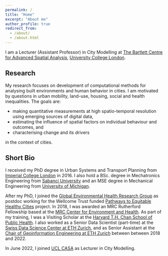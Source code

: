 ```yaml
---
permalink: /
title: "Home"
excerpt: "About me"
author_profile: true
redirect_from: 
  - /about/
  - /about.html
---
```


I am a Lecturer (Assistant Professor) in City Modelling at [The Bartlett Centre for Advanced Spatial Analysis](https://www.ucl.ac.uk/bartlett/casa), [University College London](https://www.ucl.ac.uk/).

Research
---------

My research focuses on development of computational methods for analysing built environments and human behavior in cities. I am motivated by questions in urban mobility, land-use, housing, social and health inequalities. The goals are:

* making quantitative measurements at high spatio-temporal resolution using emerging sources of digital data,
* estimating the influence of spatial factors on individual behaviour and outcomes, and
* characterising change and its drivers
 
in the context of cities.


Short Bio
---------

I received my PhD degree in Urban Systems and Transport Planning from [Imperial College London](https://www.imperial.ac.uk/urban-systems-lab/) in 2016. I also hold a BSc. degree in Mechatronics Engineering from [Sabanci University](https://me.sabanciuniv.edu/) and an MSE degree in Mechanical Engineering from [University of Michigan](https://me.engin.umich.edu/). 

After my PhD, I joined the [Global Environmental Health Research Group](www.globalenvhealth.org) as postdoc working for the Wellcome Trust funded [Pathways to Equitable Healthy Cities](https://equitablehealthycities.org/) project. In 2018, I was awarded an MRC Rutherford Fellowship based at the [MRC Center for Environment and Health](https://environment-health.ac.uk/). As part of my training, I was a Visiting Scholar at the [Harvard T.H. Chan School of Public Health](https://www.hsph.harvard.edu/). I also worked as a Senior Data Scientist (part-time) at the [Swiss Data Science Center at ETH Zurich](https://datascience.ch/), and as Senior Assistant at the [Chair of Geoinformation Engineering at ETH Zurich](https://gis.ethz.ch/en/) between between 2018 and 2022.

In June 2022, I joined [UCL CASA](https://www.ucl.ac.uk/bartlett/casa/) as Lecturer in City Modelling.


